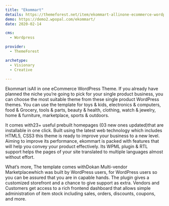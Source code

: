 ```yaml
---
title: "Ekommart"
details: https://themeforest.net/item/ekommart-allinone-ecommerce-wordpress-theme/25893445
demo: https://demo2.wpopal.com/ekommart/
date: 2020-02-14

cms: 
  - Wordpress

provider: 
  - ThemeForest

archetype:
  - Visionary
  - Creative
  
---
```


Ekommart isAll in one eCommerce WordPress Theme. If you already have planned the niche you’re going to pick for your single product business, you can choose the most suitable theme from these single product WordPress themes. You can use the template for toys & kids, electronics & computers, food & Grocery, tools & parts,  beauty & health, clothing, watch & jewelry, home & furniture, marketplace, sports & outdoors.

It comes with23+ useful prebuilt homepages (03 new ones updated)that are installable in one click. Built using the latest web technology which includes HTML5, CSS3 this theme is ready to improve your business to a new level. Aiming to improve its performance, ekommart is packed with features that will help you convey your product effectively. Its WPML plugin & RTL support helps the pages of your site translated to multiple languages almost without effort.

What’s more, The template comes withDokan Multi-vendor Marketplacewhich was built by WordPress users, for WordPress users so you can be assured that you are in capable hands. The plugin gives a customized storefront and a chance to give support as extra. Vendors and Customers get access to a rich frontend dashboard that allows simple administration of item stock including sales, orders, discounts, coupons, and more.
